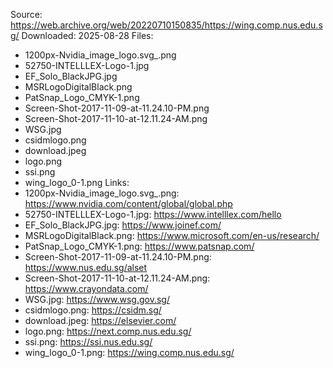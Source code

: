 Source: https://web.archive.org/web/20220710150835/https://wing.comp.nus.edu.sg/
Downloaded: 2025-08-28
Files:
- 1200px-Nvidia_image_logo.svg_.png
- 52750-INTELLLEX-Logo-1.jpg
- EF_Solo_BlackJPG.jpg
- MSRLogoDigitalBlack.png
- PatSnap_Logo_CMYK-1.png
- Screen-Shot-2017-11-09-at-11.24.10-PM.png
- Screen-Shot-2017-11-10-at-12.11.24-AM.png
- WSG.jpg
- csidmlogo.png
- download.jpeg
- logo.png
- ssi.png
- wing_logo_0-1.png
Links:
- 1200px-Nvidia_image_logo.svg_.png: https://www.nvidia.com/content/global/global.php
- 52750-INTELLLEX-Logo-1.jpg: https://www.intelllex.com/hello
- EF_Solo_BlackJPG.jpg: https://www.joinef.com/
- MSRLogoDigitalBlack.png: https://www.microsoft.com/en-us/research/
- PatSnap_Logo_CMYK-1.png: https://www.patsnap.com/
- Screen-Shot-2017-11-09-at-11.24.10-PM.png: https://www.nus.edu.sg/alset
- Screen-Shot-2017-11-10-at-12.11.24-AM.png: https://www.crayondata.com/
- WSG.jpg: https://www.wsg.gov.sg/
- csidmlogo.png: https://csidm.sg/
- download.jpeg: https://elsevier.com/
- logo.png: https://next.comp.nus.edu.sg/
- ssi.png: https://ssi.nus.edu.sg/
- wing_logo_0-1.png: https://wing.comp.nus.edu.sg/
